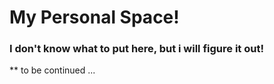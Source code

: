 # My Personal Space!

### I don't know what to put here, but i will figure it out!



** to be continued ...

 
